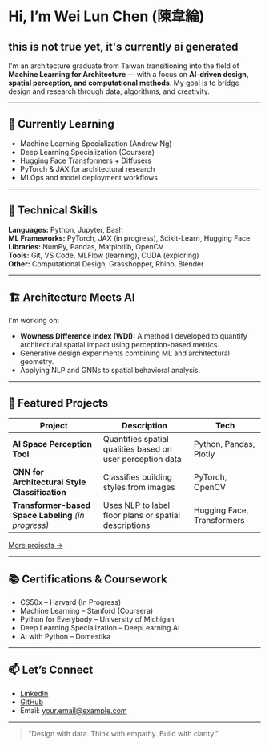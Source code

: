 # Hi, I’m Wei Lun Chen (陳韋綸)
## this is not true yet, it's currently ai generated 

I'm an architecture graduate from Taiwan transitioning into the field of **Machine Learning for Architecture** — with a focus on **AI-driven design, spatial perception, and computational methods**. My goal is to bridge design and research through data, algorithms, and creativity.

---

## 🧠 Currently Learning

- Machine Learning Specialization (Andrew Ng)
- Deep Learning Specialization (Coursera)
- Hugging Face Transformers + Diffusers
- PyTorch & JAX for architectural research
- MLOps and model deployment workflows

---

## 🔧 Technical Skills

**Languages:** Python, Jupyter, Bash  
**ML Frameworks:** PyTorch, JAX (in progress), Scikit-Learn, Hugging Face  
**Libraries:** NumPy, Pandas, Matplotlib, OpenCV  
**Tools:** Git, VS Code, MLFlow (learning), CUDA (exploring)  
**Other:** Computational Design, Grasshopper, Rhino, Blender

---

## 🏗️ Architecture Meets AI

I'm working on:
- **Wowness Difference Index (WDI):** A method I developed to quantify architectural spatial impact using perception-based metrics.
- Generative design experiments combining ML and architectural geometry.
- Applying NLP and GNNs to spatial behavioral analysis.

---

## 📂 Featured Projects

| Project | Description | Tech |
|--------|-------------|------|
| **AI Space Perception Tool** | Quantifies spatial qualities based on user perception data | Python, Pandas, Plotly |
| **CNN for Architectural Style Classification** | Classifies building styles from images | PyTorch, OpenCV |
| **Transformer-based Space Labeling** *(in progress)* | Uses NLP to label floor plans or spatial descriptions | Hugging Face, Transformers |

[More projects →](https://github.com/your-username?tab=repositories)

---

## 📚 Certifications & Coursework

- CS50x – Harvard (In Progress)
- Machine Learning – Stanford (Coursera)
- Python for Everybody – University of Michigan
- Deep Learning Specialization – DeepLearning.AI
- AI with Python – Domestika

---

## 📫 Let’s Connect

- [LinkedIn](https://www.linkedin.com/in/your-profile)
- [GitHub](https://github.com/your-username)
- Email: your.email@example.com

---

> "Design with data. Think with empathy. Build with clarity."